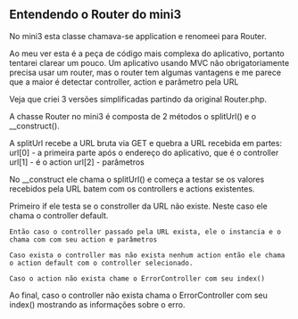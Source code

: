 ## Entendendo o Router do mini3

No mini3 esta classe chamava-se application e renomeei para Router.

Ao meu ver esta é a peça de código mais complexa do aplicativo, portanto tentarei clarear um pouco. Um aplicativo usando MVC não obrigatoriamente precisa usar um router, mas o router tem algumas vantagens e me parece que a maior é detectar controller, action e parâmetro pela URL

Veja que criei 3 versões simplificadas partindo da original Router.php.

A chasse Router no mini3 é composta de 2 métodos o splitUrl() e o __construct().

A splitUrl recebe a URL bruta via GET e quebra a URL recebida em partes:
url[0] - a primeira parte após o endereço do aplicativo, que é o controller
url[1] - é o action
url[2] - parâmetros

No __construct ele chama o splitUrl() e começa a testar se os valores recebidos pela URL batem com os controllers e actions existentes.

Primeiro if ele testa se o constroller da URL não existe. Neste caso ele chama o controller default.

    Então caso o controller passado pela URL exista, ele o instancia e o chama com com seu action e parâmetros

    Caso exista o controller mas não exista nenhum action então ele chama o action default com o controller selecionado.

    Caso o action não exista chame o ErrorController com seu index()

Ao final, caso o controller não exista chama o ErrorController com seu index() mostrando as informações sobre o erro.
